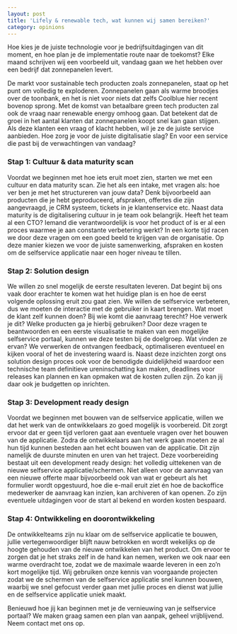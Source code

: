 ```yaml
---
layout: post
title: 'Lifely & renewable tech, wat kunnen wij samen bereiken?'
category: opinions
---
```


Hoe kies je de juiste technologie voor je bedrijfsuitdagingen van dit moment, en hoe plan je de implementatie route naar de toekomst? Elke maand schrijven wij een voorbeeld uit, vandaag gaan we het hebben over een bedrijf dat zonnepanelen levert.

De markt voor sustainable tech producten zoals zonnepanelen, staat op het punt om volledig te exploderen. Zonnepanelen gaan als warme broodjes over de toonbank, en het is niet voor niets dat zelfs Coolblue hier recent bovenop sprong. Met de komst van betaalbare green tech producten zal ook de vraag naar renewable energy omhoog gaan. Dat betekent dat de groei in het aantal klanten dat zonnepanelen koopt snel kan gaan stijgen. Als deze klanten een vraag of klacht hebben, wil je ze de juiste service aanbieden. Hoe zorg je voor de juiste digitalisatie slag? En voor een service die past bij de verwachtingen van vandaag?

### Stap 1: Cultuur & data maturity scan

Voordat we beginnen met hoe iets eruit moet zien, starten we met een cultuur en data maturity scan. Zie het als een intake, met vragen als: hoe ver ben je met het structureren van jouw data? Denk bijvoorbeeld aan producten die je hebt geproduceerd, afspraken, offertes die zijn aangevraagd, je CRM systeem, tickets in je klantenservice etc. Naast data maturity is de digitalisering cultuur in je team ook belangrijk. Heeft het team al een CTO? Iemand die verantwoordelijk is voor het product of is er al een proces waarmee je aan constante verbetering werkt? In een korte tijd racen we door deze vragen om een goed beeld te krijgen van de organisatie. Op deze manier kiezen we voor de juiste samenwerking, afspraken en kosten om de selfservice applicatie naar een hoger niveau te tillen.

### Stap 2: Solution design

We willen zo snel mogelijk de eerste resultaten leveren. Dat begint bij ons vaak door erachter te komen wat het huidige plan is en hoe de eerst volgende oplossing eruit zou gaat zien. We willen de selfservice verbeteren, dus we moeten de interactie met de gebruiker in kaart brengen. Wat moet de klant zelf kunnen doen? Bij wie komt die aanvraag terecht? Hoe verwerk je dit? Welke producten ga je hierbij gebruiken? Door deze vragen te beantwoorden en een eerste visualisatie te maken van een mogelijke selfservice portaal, kunnen we deze testen bij de doelgroep. Wat vinden ze ervan? We verwerken de ontvangen feedback, optimaliseren eventueel en kijken vooral of het de investering waard is. Naast deze inzichten zorgt ons solution design proces ook voor de benodigde duidelijkheid waardoor een technische team definitieve ureninschatting kan maken, deadlines voor releases kan plannen en kan opmaken wat de kosten zullen zijn. Zo kan jij daar ook je budgetten op inrichten.

### Stap 3: Development ready design

Voordat we beginnen met bouwen van de selfservice applicatie, willen we dat het werk van de ontwikkelaars zo goed mogelijk is voorbereid. Dit zorgt ervoor dat er geen tijd verloren gaat aan eventuele vragen over het bouwen van de applicatie. Zodra de ontwikkelaars aan het werk gaan moeten ze al hun tijd kunnen besteden aan het echt bouwen van de applicatie. Dit zijn namelijk de duurste minuten en uren van het traject. Deze voorbereiding bestaat uit een development ready design: het volledig uittekenen van de nieuwe selfservice applicatie/schermen. Niet alleen voor de aanvraag van een nieuwe offerte maar bijvoorbeeld ook van wat er gebeurt als het formulier wordt opgestuurd, hoe die e-mail eruit ziet én hoe de backoffice medewerker de aanvraag kan inzien, kan archiveren of kan openen. Zo zijn eventuele uitdagingen voor de start al bekend en worden kosten bespaard.

### Stap 4: Ontwikkeling en doorontwikkeling

De ontwikkelteams zijn nu klaar om de selfservice applicatie te bouwen, jullie vertegenwoordiger blijft nauw betrokken en wordt wekelijks op de hoogte gehouden van de nieuwe ontwikkelen van het product. Om ervoor te zorgen dat je het straks zelf in de hand kan nemen, werken we ook naar een warme overdracht toe, zodat we de maximale waarde leveren in een zo’n kort mogelijke tijd. Wij gebruiken onze kennis van voorgaande projecten zodat we de schermen van de selfservice applicatie snel kunnen bouwen, waarbij we snel gefocust verder gaan met jullie proces en dienst wat jullie en de selfservice applicatie uniek maakt.

Benieuwd hoe jij kan beginnen met je de vernieuwing van je selfservice portaal? We maken graag samen een plan van aanpak, geheel vrijblijvend. Neem contact met ons op.
